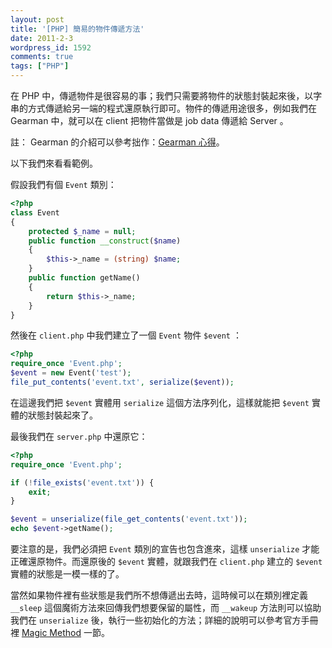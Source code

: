 ```yaml
---
layout: post
title: '[PHP] 簡易的物件傳遞方法'
date: 2011-2-3
wordpress_id: 1592
comments: true
tags: ["PHP"]
---
```


在 PHP 中，傳遞物件是很容易的事；我們只需要將物件的狀態封裝起來後，以字串的方式傳遞給另一端的程式還原執行即可。物件的傳遞用途很多，例如我們在 Gearman 中，就可以在 client 把物件當做是 job data 傳遞給 Server 。

註： Gearman 的介紹可以參考拙作：[Gearman 心得](http://www.jaceju.net/blog/archives/1211)。

以下我們來看看範例。

<!--more-->

假設我們有個 `Event` 類別：

```php
<?php
class Event
{
    protected $_name = null;
    public function __construct($name)
    {
        $this->_name = (string) $name;
    }
    public function getName()
    {
        return $this->_name;
    }
}
```

然後在 `client.php` 中我們建立了一個 `Event` 物件 `$event` ：

```php
<?php
require_once 'Event.php';
$event = new Event('test');
file_put_contents('event.txt', serialize($event));
```

在這邊我們把 `$event` 實體用 `serialize` 這個方法序列化，這樣就能把 `$event` 實體的狀態封裝起來了。

最後我們在 `server.php` 中還原它：

```php
<?php
require_once 'Event.php';

if (!file_exists('event.txt')) {
    exit;
}

$event = unserialize(file_get_contents('event.txt'));
echo $event->getName();
```

要注意的是，我們必須把 `Event` 類別的宣告也包含進來，這樣 `unserialize` 才能正確還原物件。而還原後的 `$event` 實體，就跟我們在 `client.php` 建立的 `$event` 實體的狀態是一模一樣的了。

當然如果物件裡有些狀態是我們所不想傳遞出去時，這時候可以在類別裡定義 `__sleep` 這個魔術方法來回傳我們想要保留的屬性，而 `__wakeup` 方法則可以協助我們在 `unserialize` 後，執行一些初始化的方法；詳細的說明可以參考官方手冊裡 [Magic Method](http://www.php.net/manual/en/language.oop5.magic.php) 一節。
